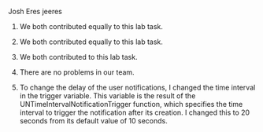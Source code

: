 Josh Eres
jeeres

1. We both contributed equally to this lab task. 

2. We both contributed equally to this lab task. 

3. We both contributed to this lab task. 

4. There are no problems in our team. 

5. To change the delay of the user notifications, I changed the time interval in the trigger variable. This variable is the result of the UNTimeIntervalNotificationTrigger function, which specifies the time interval to trigger the notification after its creation. I changed this to 20 seconds from its default value of 10 seconds. 

